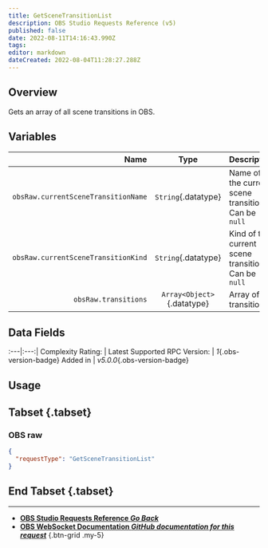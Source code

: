 ```yaml
---
title: GetSceneTransitionList
description: OBS Studio Requests Reference (v5)
published: false
date: 2022-08-11T14:16:43.990Z
tags: 
editor: markdown
dateCreated: 2022-08-04T11:28:27.288Z
---
```


## Overview
Gets an array of all scene transitions in OBS.

## Variables
Name | Type | Description | 
----:|:---------:|:------------|
`obsRaw.currentSceneTransitionName` | `String`{.datatype} | Name of the current scene transition. Can be `null`
`obsRaw.currentSceneTransitionKind` | `String`{.datatype} | Kind of the current scene transition. Can be `null`
`obsRaw.transitions` | `Array<Object>`{.datatype} | Array of transitions

## Data Fields
:---|:---:|
Complexity Rating: | <span class="stars stars--3"></span>
Latest Supported RPC Version: | *1*{.obs-version-badge}
Added in | *v5.0.0*{.obs-version-badge}

## Usage
## Tabset {.tabset}
### OBS raw
```json
{
  "requestType": "GetSceneTransitionList"
}
```
## End Tabset {.tabset}

---

- [<i class="mdi mdi-chevron-left"></i>**OBS Studio Requests Reference *Go Back***](/en/Broadcasters/OBS/Requests)
- [<i class="mdi mdi-github"></i> **OBS WebSocket Documentation *GitHub documentation for this request***](https://github.com/obsproject/obs-websocket/blob/master/docs/generated/protocol.md#getscenetransitionlist)
{.btn-grid .my-5}